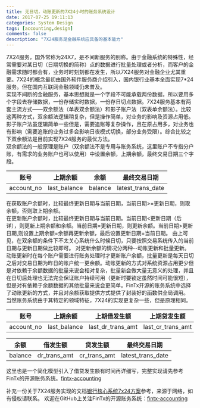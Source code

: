 ```yaml
---
title: 无日切，动账更新的7X24小时的账务系统设计
date: 2017-07-25 19:11:13
categories: System Design
tags: [accounting,design]
comments: false
description: "7X24服务是金融系统应具备的基本能力"
---
```


7X24服务，国外常称为24X7，是不间断服务的别称。由于金融系统的特殊性，经常需要对某日切（日期切换的简称）点的数据进行批量处理或者分析，而客户的金融需求随时都会有，业务时时刻刻都在发生，所以7X24服务对金融企业尤其重要。7X24的概念最初由国外软件服务商介绍引入，国内银行业基本全面实现7*24服务。但在国内互联网金融领域仍未普及。    
实现不间断的金融服务，基本思想就是一个字段不可能承载两份数据，所以要用多个字段去存储数据，一份存储实时数据，一份存日切点数据。7X24服务基本有两套主流方式——双余额法（单表双余额法）和影子账户法（双表单余额法）。比较这两种方式，双余额法逻辑稍复杂，但是操作简单，对业务的影响及资源占用低。影子账户法虽逻辑简单一些但是，需要追账等复杂操作，且在原占用多，对业务也有影响（需要追账的业务过多会影响日夜模式切换，部分业务受限）。综合比较之下双余额法是目前实现7X24服务的最优方法。    
双余额法的一般原理是账户（双余额法不是专用与账务系统，这里账户不专指分户账，有需求的业务账户也可以使用）中设置余额，上期余额，最终交易日期三个字段。

 账号|上期余额|余额|最终交易日期
 ----------|------------|-------|-----------------
 account_no|last_balance|balance|latest_trans_date
 在获取账户余额时，比较最终更新日期与当前日期，当前日期>=更新日期，则取余额，否则取上期余额。    
在更新账户余额时，比较最终更新日期与当前日期。当前日期<更新日期（后详），则更新上期余额和余额。当前日期=更新日期，则更新余额。当前日期>更新日期,则设置上期余额=余额再更新余额，最后设置更新日期=当前日期。 
由上可见，在双余额的条件下不太关心系统什么时候日切，只要按照交易系统传入的当前日期与更新日期做比较即可。
对更新余额的情况分两种--动账更新和批量更新。
动账更新时在每个账户需要进行账务处理时才更新账户余额，批量更新是每天日切之后对交易日期为昨日的账户统一更余额。动账更新的方式对系统资源占用更少但是对依赖于余额数据的批量来说会相对复杂，批量新会做大量无意义的处理，并且在日切后处理也无法完全保证账户持续可用（更新时要锁定虽然时间可能很短），但是对有依赖于余额数据的其他批量来说会更简单。FinTx开源的账务系统中选择了动账更新的方式，并且对余额获取提供方式提供了封装好的函数供全局调用。
当然账务系统由于其特定的领域特征，7X24的实现更复杂一些，但是原理相同。
 
账号|上期余额|上期借发生额|上期贷发生额
 ----------|------------|-----------------|-----------------
 account_no|last_balance|last_dr_trans_amt|last_cr_trans_amt
 
 余额|借发生额|贷发生额|最终交易日期
 -------|------------|------------|-----------------
 balance|dr_trans_amt|cr_trans_amt|latest_trans_date
这里也是一个简化模型引入了借贷发生额有时间再详细写，完整实现请先参考FinTx的开源账务系统。[fintx-accounting](https://github.com/fintx/fintx-accounting)

补充一份关于7X24服务实现的文档[银行核心系统7x24方案](./uploads/posts/7x24-continuous-accounting-system/银行核心系统7x24方案.pdf)参考，来源于网络，如有侵权请联系。
欢迎在GitHub上关注FinTx的开源账务系统：[fintx-accounting](https://github.com/fintx/fintx-accounting)
